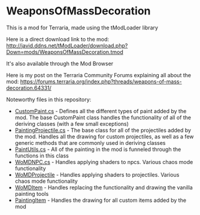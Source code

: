 # WeaponsOfMassDecoration
This is a mod for Terraria, made using the tModLoader library

Here is a direct download link to the mod: http://javid.ddns.net/tModLoader/download.php?Down=mods/WeaponsOfMassDecoration.tmod

It's also available through the Mod Browser

Here is my post on the Terraria Community Forums explaining all about the mod: https://forums.terraria.org/index.php?threads/weapons-of-mass-decoration.64331/

Noteworthy files in this repository:
- [CustomPaint.cs](Items/CustomPaint.cs) - Defines all the different types of paint added by the mod. The base CustomPaint class handles the functionality of all of the deriving classes (with a few small exceptions)
- [PaintingProjectile.cs](PaintingProjectile.cs) - The base class for all of the projectiles added by the mod. Handles all the drawing for custom projectiles, as well as a few generic methods that are commonly used in deriving classes
- [PaintUtils.cs](PaintUtils.cs) - All of the painting in the mod is funneled through the functions in this class
- [WoMDNPC.cs](NPCs/WoMDNPC.cs) - Handles applying shaders to npcs. Various chaos mode functionality
- [WoMDProjectile](Projectiles/WoMDProjectile.cs) - Handles applying shaders to projectiles. Various chaos mode functionality
- [WoMDItem](Items/WoMDItem.cs) - Handles replacing the functionality and drawing the vanilla painting tools
- [PaintingItem](Items/PaintingItem.cs) - Handles the drawing for all custom items added by the mod
